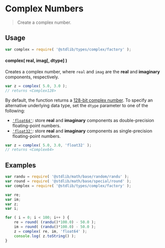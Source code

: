 # Complex Numbers

> Create a complex number.


<!-- Section to include introductory text. Make sure to keep an empty line after the intro `section` element and another before the `/section` close. -->

<section class="intro">

</section>

<!-- /.intro -->

<!-- Package usage documentation. -->

<section class="usage">

## Usage

``` javascript
var complex = require( '@stdlib/types/complex/factory' );
```

#### complex( real, imag\[, dtype\] )

Creates a complex number, where `real` and `imag` are the __real__ and __imaginary__ components, respectively.

``` javascript
var z = complex( 5.0, 3.0 );
// returns <Complex128>
```

By default, the function returns a [128-bit complex number][@stdlib/types/complex/complex128]. To specify an alternative underlying data type, set the `dtype` parameter to one of the following:

* [`'float64'`][@stdlib/types/complex/complex128]: store __real__ and __imaginary__ components as double-precision floating-point numbers.
* [`'float32'`][@stdlib/types/complex/complex64]: store __real__ and __imaginary__ components as single-precision floating-point numbers.

``` javascript
var z = complex( 5.0, 3.0, 'float32' );
// returns <Complex64>
```

</section>

<!-- /.usage -->

<!-- Package usage notes. Make sure to keep an empty line after the `section` element and another before the `/section` close. -->

<section class="notes">

</section>

<!-- /.notes -->

<!-- Package usage examples. -->

<section class="examples">

## Examples

``` javascript
var randu = require( '@stdlib/math/base/random/randu' );
var round = require( '@stdlib/math/base/special/round' );
var complex = require( '@stdlib/types/complex/factory' );

var re;
var im;
var z;
var i;

for ( i = 0; i < 100; i++ ) {
    re = round( (randu()*100.0) - 50.0 );
    im = round( (randu()*100.0) - 50.0 );
    z = complex( re, im, 'float64' );
    console.log( z.toString() );
}
```

</section>

<!-- /.examples -->

<!-- Section to include cited references. If references are included, add a horizontal rule *before* the section. Make sure to keep an empty line after the `section` element and another before the `/section` close. -->

<section class="references">

</section>

<!-- /.references -->

<!-- Section for all links. Make sure to keep an empty line after the `section` element and another before the `/section` close. -->

<section class="links">

[@stdlib/types/complex/complex128]: https://github.com/stdlib-js/stdlib
[@stdlib/types/complex/complex64]: https://github.com/stdlib-js/stdlib

</section>

<!-- /.links -->
